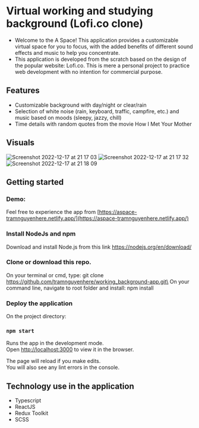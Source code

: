 # Virtual working and studying background (Lofi.co clone)

- Welcome to the A Space! This application provides a customizable virtual space for you to focus, with the added benefits of different sound effects and music to help you concentrate.
- This application is developed from the scratch based on the design of the popular website: Lofi.co. This is mere a personal project to practice web development with no intention for commercial purpose.

## Features

- Customizable background with day/night or clear/rain
- Selection of white noise (rain, keyboard, traffic, campfire, etc.) and music based on moods (sleepy, jazzy, chill)
- Time details with random quotes from the movie How I Met Your Mother

## Visuals

![Screenshot 2022-12-17 at 21 17 03](https://user-images.githubusercontent.com/57455557/208261510-2a5bf21a-316d-439a-93bf-c611df20f8e6.png)
![Screenshot 2022-12-17 at 21 17 32](https://user-images.githubusercontent.com/57455557/208261625-203a4f76-978b-405f-b2f7-6fd72b374f4f.png)
![Screenshot 2022-12-17 at 21 18 09](https://user-images.githubusercontent.com/57455557/208261774-19b0961e-9e48-491c-a58a-265e5d50276e.png)

## Getting started

### Demo:

Feel free to experience the app from [https://aspace-tramnguyenhere.netlify.app/](https://aspace-tramnguyenhere.netlify.app/)

### Install NodeJs and npm

Download and install Node.js from this link https://nodejs.org/en/download/

### Clone or download this repo.

On your terminal or cmd, type: git clone https://github.com/tramnguyenhere/working_background-app.git\
On your command line, navigate to root folder and install: npm install

### Deploy the application

On the project directory:

### `npm start`

Runs the app in the development mode.\
Open [http://localhost:3000](http://localhost:3000) to view it in the browser.

The page will reload if you make edits.\
You will also see any lint errors in the console.

## Technology use in the application

- Typescript
- ReactJS
- Redux Toolkit
- SCSS

